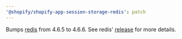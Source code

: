 ```yaml
---
'@shopify/shopify-app-session-storage-redis': patch
---
```


Bumps [redis](https://github.com/redis/node-redis) from 4.6.5 to 4.6.6. See redis' [release](https://github.com/redis/node-redis/releases/tag/redis%404.6.6) for more details.
